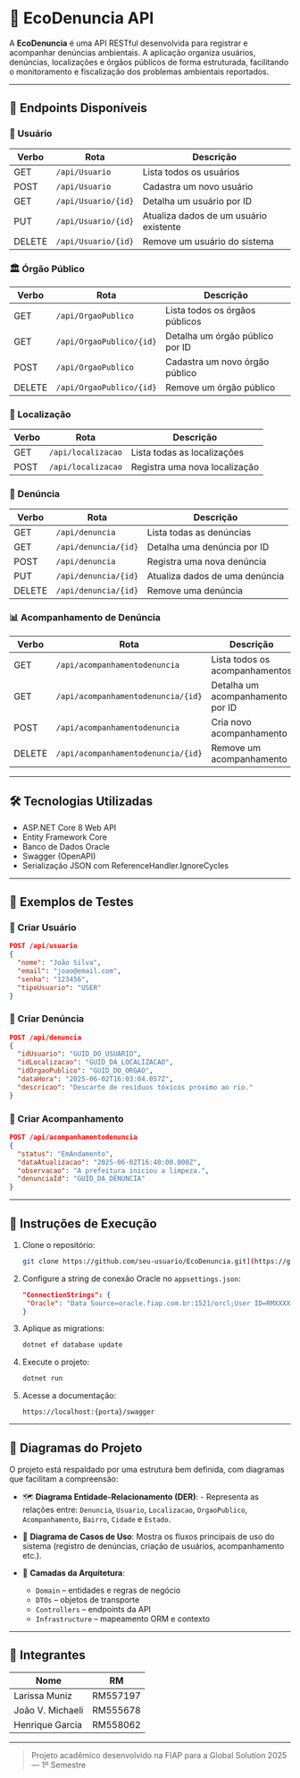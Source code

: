 # 🌱 EcoDenuncia API

A **EcoDenuncia** é uma API RESTful desenvolvida para registrar e acompanhar denúncias ambientais. A aplicação organiza usuários, denúncias, localizações e órgãos públicos de forma estruturada, facilitando o monitoramento e fiscalização dos problemas ambientais reportados.

---

## 🔗 Endpoints Disponíveis

### 👤 Usuário
| Verbo | Rota                | Descrição                                |
|-------|---------------------|------------------------------------------|
| GET   | `/api/Usuario`      | Lista todos os usuários                  |
| POST  | `/api/Usuario`      | Cadastra um novo usuário                 |
| GET   | `/api/Usuario/{id}` | Detalha um usuário por ID                |
| PUT   | `/api/Usuario/{id}` | Atualiza dados de um usuário existente   |
| DELETE| `/api/Usuario/{id}` | Remove um usuário do sistema             |

### 🏛️ Órgão Público
| Verbo | Rota                     | Descrição                              |
|-------|--------------------------|----------------------------------------|
| GET   | `/api/OrgaoPublico`      | Lista todos os órgãos públicos         |
| GET   | `/api/OrgaoPublico/{id}` | Detalha um órgão público por ID        |
| POST  | `/api/OrgaoPublico`      | Cadastra um novo órgão público         |
| DELETE| `/api/OrgaoPublico/{id}` | Remove um órgão público                |

### 📍 Localização
| Verbo | Rota                 | Descrição                           |
|-------|----------------------|-------------------------------------|
| GET   | `/api/localizacao`   | Lista todas as localizações         |
| POST  | `/api/localizacao`   | Registra uma nova localização       |

### 🧾 Denúncia
| Verbo | Rota                | Descrição                               |
|-------|---------------------|-----------------------------------------|
| GET   | `/api/denuncia`     | Lista todas as denúncias                |
| GET   | `/api/denuncia/{id}`| Detalha uma denúncia por ID             |
| POST  | `/api/denuncia`     | Registra uma nova denúncia              |
| PUT   | `/api/denuncia/{id}`| Atualiza dados de uma denúncia          |
| DELETE| `/api/denuncia/{id}`| Remove uma denúncia                     |

### 📊 Acompanhamento de Denúncia
| Verbo | Rota                                 | Descrição                           |
|-------|--------------------------------------|-------------------------------------|
| GET   | `/api/acompanhamentodenuncia`        | Lista todos os acompanhamentos      |
| GET   | `/api/acompanhamentodenuncia/{id}`   | Detalha um acompanhamento por ID    |
| POST  | `/api/acompanhamentodenuncia`        | Cria novo acompanhamento            |
| DELETE| `/api/acompanhamentodenuncia/{id}`   | Remove um acompanhamento            |

---

## 🛠 Tecnologias Utilizadas

- ASP.NET Core 8 Web API
- Entity Framework Core
- Banco de Dados Oracle
- Swagger (OpenAPI)
- Serialização JSON com ReferenceHandler.IgnoreCycles

---

## 🧪 Exemplos de Testes

### 🔹 Criar Usuário

```json
POST /api/usuario
{
  "nome": "João Silva",
  "email": "joao@email.com",
  "senha": "123456",
  "tipoUsuario": "USER"
}
```

### 🔹 Criar Denúncia

```json
POST /api/denuncia
{
  "idUsuario": "GUID_DO_USUARIO",
  "idLocalizacao": "GUID_DA_LOCALIZACAO",
  "idOrgaoPublico": "GUID_DO_ORGAO",
  "dataHora": "2025-06-02T16:03:04.057Z",
  "descricao": "Descarte de resíduos tóxicos próximo ao rio."
}
```

### 🔹 Criar Acompanhamento

```json
POST /api/acompanhamentodenuncia
{
  "status": "EmAndamento",
  "dataAtualizacao": "2025-06-02T16:40:00.000Z",
  "observacao": "A prefeitura iniciou a limpeza.",
  "denunciaId": "GUID_DA_DENUNCIA"
}
```

---

## 🚀 Instruções de Execução

1. Clone o repositório:
   ```bash
   git clone https://github.com/seu-usuario/EcoDenuncia.git](https://github.com/larissa557197/EcoDenuncia-gs-DotNet.git
   ```

2. Configure a string de conexão Oracle no `appsettings.json`:
   ```json
   "ConnectionStrings": {
    "Oracle": "Data Source=oracle.fiap.com.br:1521/orcl;User ID=RMXXXXXX;Password=XXXXXX;"
   }
   ```

3. Aplique as migrations:
   ```bash
   dotnet ef database update
   ```

4. Execute o projeto:
   ```bash
   dotnet run
   ```

5. Acesse a documentação:
   ```
   https://localhost:{porta}/swagger
   ```

---

## 🧩 Diagramas do Projeto

O projeto está respaldado por uma estrutura bem definida, com diagramas que facilitam a compreensão:

- 🗺️ **Diagrama Entidade-Relacionamento (DER)**:
        - Representa as relações entre:
           `Denuncia`, `Usuario`, `Localizacao`, `OrgaoPublico`, `Acompanhamento`, `Bairro`, `Cidade` e `Estado`.

- 🎯 **Diagrama de Casos de Uso**:
        Mostra os fluxos principais de uso do sistema (registro de denúncias, criação de usuários, acompanhamento etc.).

- 🧱 **Camadas da Arquitetura**:
  - `Domain` – entidades e regras de negócio
  - `DTOs` – objetos de transporte
  - `Controllers` – endpoints da API
  - `Infrastructure` – mapeamento ORM e contexto

---

## 👥 Integrantes

| Nome             | RM       |
|------------------|----------|
| Larissa Muniz    | RM557197 |
| João V. Michaeli | RM555678 |
| Henrique Garcia  | RM558062 |

---

> Projeto acadêmico desenvolvido na FIAP para a Global Solution 2025 — 1º Semestre
